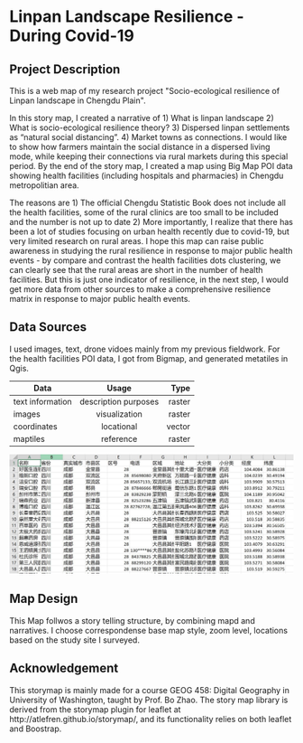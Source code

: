 # Linpan Landscape Resilience - During Covid-19

## Project Description
<p>This is a web map of my research project "Socio-ecological resilience of Linpan landscape in Chengdu Plain". </p>

<p>In this story map, I created a narrative of 1) What is linpan landscape 2) What is socio-ecological resilience theory? 3) Dispersed linpan settlements as “natural social distancing”. 4) Market towns as connections. I would like to show how farmers maintain the social distance in a dispersed living mode, while keeping their connections via rural markets during this special period. By the end of the story map, I created a map using Big Map POI data showing health facilities (including hospitals and pharmacies) in Chengdu metropolitian area.
<p>The reasons are 1) The official Chengdu Statistic Book does not include all the health facilities, some of the rural clinics are too small to be included and the number is not up to date 2) More importantly, I realize that there has been a lot of studies focusing on urban health recently due to covid-19, but very limited research on rural areas. I hope this map can raise public awareness in studying the rural resilience in response to major public health events - by compare and contrast the health facilities dots clustering, we can clearly see that the rural areas are short in the number of health facilities. But this is just one indicator of resilience, in the next step, I would get more data from other sources to make a comprehensive resilience matrix in response to major public health events.</p>

## Data Sources
<p> I used images, text, drone vidoes mainly from my previous fieldwork. For the health facilities POI data, I got from Bigmap, and generated metatiles in Qgis.</p>

| Data        | Usage           | Type  |
| ------------- |:-------------:| -----:|
| text information      | description purposes | raster |
| images      | visualization     |   raster |
| coordinates | locational      |    vector |
| maptiles    | reference     | raster |

<img src="assets/Capture.JPG" width='600'>

## Map Design
<p> This Map follwos a story telling structure, by combining mapd and narratives. I choose correspondense base map style, zoom level, locations based on the study site I surveyed. </p>


## Acknowledgement
<p> This storymap is mainly made for a course GEOG 458: Digital Geography in University of Washington, taught by Prof. Bo Zhao. The story map library is derived from the storymap plugin for leaflet at http://atlefren.github.io/storymap/, and its functionality relies on both leaflet and Boostrap. </p>
